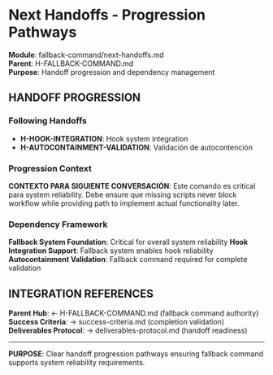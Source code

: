 # Next Handoffs - Progression Pathways

**Module**: fallback-command/next-handoffs.md  
**Parent**: H-FALLBACK-COMMAND.md  
**Purpose**: Handoff progression and dependency management

## HANDOFF PROGRESSION

### Following Handoffs
- **H-HOOK-INTEGRATION**: Hook system integration
- **H-AUTOCONTAINMENT-VALIDATION**: Validación de autocontención

### Progression Context
**CONTEXTO PARA SIGUIENTE CONVERSACIÓN**: Este comando es critical para system reliability. Debe ensure que missing scripts never block workflow while providing path to implement actual functionality later.

### Dependency Framework
**Fallback System Foundation**: Critical for overall system reliability
**Hook Integration Support**: Fallback system enables hook reliability
**Autocontainment Validation**: Fallback command required for complete validation

## INTEGRATION REFERENCES

**Parent Hub**: ← H-FALLBACK-COMMAND.md (fallback command authority)
**Success Criteria**: → success-criteria.md (completion validation)
**Deliverables Protocol**: → deliverables-protocol.md (handoff readiness)

---

**PURPOSE**: Clear handoff progression pathways ensuring fallback command supports system reliability requirements.